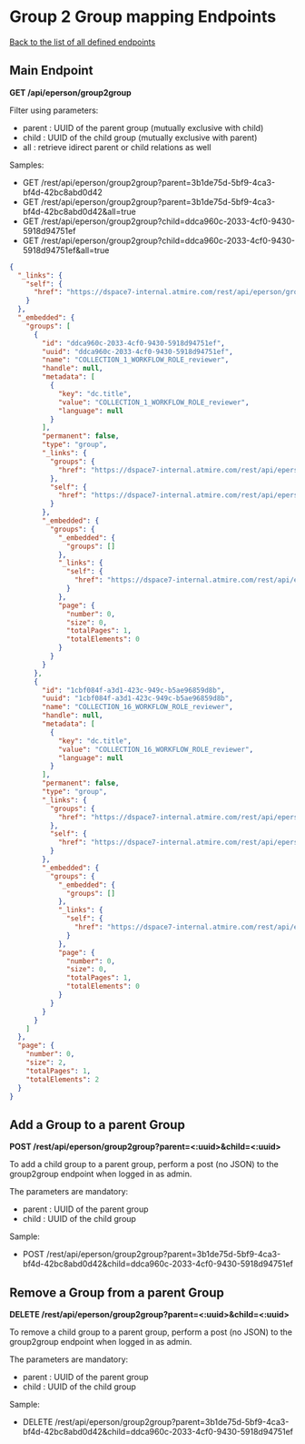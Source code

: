 # Group 2 Group mapping Endpoints
[Back to the list of all defined endpoints](endpoints.md)

## Main Endpoint
**GET /api/eperson/group2group**

Filter using parameters:
* parent : UUID of the parent group (mutually exclusive with child)
* child : UUID of the child group (mutually exclusive with parent)
* all : retrieve idirect parent or child relations as well

Samples:
* GET /rest/api/eperson/group2group?parent=3b1de75d-5bf9-4ca3-bf4d-42bc8abd0d42
* GET /rest/api/eperson/group2group?parent=3b1de75d-5bf9-4ca3-bf4d-42bc8abd0d42&all=true
* GET /rest/api/eperson/group2group?child=ddca960c-2033-4cf0-9430-5918d94751ef
* GET /rest/api/eperson/group2group?child=ddca960c-2033-4cf0-9430-5918d94751ef&all=true

```json
{
  "_links": {
    "self": {
      "href": "https://dspace7-internal.atmire.com/rest/api/eperson/group2group?parent=3b1de75d-5bf9-4ca3-bf4d-42bc8abd0d42/groups"
    }
  },
  "_embedded": {
    "groups": [
      {
        "id": "ddca960c-2033-4cf0-9430-5918d94751ef",
        "uuid": "ddca960c-2033-4cf0-9430-5918d94751ef",
        "name": "COLLECTION_1_WORKFLOW_ROLE_reviewer",
        "handle": null,
        "metadata": [
          {
            "key": "dc.title",
            "value": "COLLECTION_1_WORKFLOW_ROLE_reviewer",
            "language": null
          }
        ],
        "permanent": false,
        "type": "group",
        "_links": {
          "groups": {
            "href": "https://dspace7-internal.atmire.com/rest/api/eperson/groups/ddca960c-2033-4cf0-9430-5918d94751ef/groups"
          },
          "self": {
            "href": "https://dspace7-internal.atmire.com/rest/api/eperson/groups/ddca960c-2033-4cf0-9430-5918d94751ef"
          }
        },
        "_embedded": {
          "groups": {
            "_embedded": {
              "groups": []
            },
            "_links": {
              "self": {
                "href": "https://dspace7-internal.atmire.com/rest/api/eperson/groups/ddca960c-2033-4cf0-9430-5918d94751ef/groups"
              }
            },
            "page": {
              "number": 0,
              "size": 0,
              "totalPages": 1,
              "totalElements": 0
            }
          }
        }
      },
      {
        "id": "1cbf084f-a3d1-423c-949c-b5ae96859d8b",
        "uuid": "1cbf084f-a3d1-423c-949c-b5ae96859d8b",
        "name": "COLLECTION_16_WORKFLOW_ROLE_reviewer",
        "handle": null,
        "metadata": [
          {
            "key": "dc.title",
            "value": "COLLECTION_16_WORKFLOW_ROLE_reviewer",
            "language": null
          }
        ],
        "permanent": false,
        "type": "group",
        "_links": {
          "groups": {
            "href": "https://dspace7-internal.atmire.com/rest/api/eperson/groups/1cbf084f-a3d1-423c-949c-b5ae96859d8b/groups"
          },
          "self": {
            "href": "https://dspace7-internal.atmire.com/rest/api/eperson/groups/1cbf084f-a3d1-423c-949c-b5ae96859d8b"
          }
        },
        "_embedded": {
          "groups": {
            "_embedded": {
              "groups": []
            },
            "_links": {
              "self": {
                "href": "https://dspace7-internal.atmire.com/rest/api/eperson/groups/1cbf084f-a3d1-423c-949c-b5ae96859d8b/groups"
              }
            },
            "page": {
              "number": 0,
              "size": 0,
              "totalPages": 1,
              "totalElements": 0
            }
          }
        }
      }
    ]
  },
  "page": {
    "number": 0,
    "size": 2,
    "totalPages": 1,
    "totalElements": 2
  }
}
```

## Add a Group to a parent Group

**POST /rest/api/eperson/group2group?parent=<:uuid>&child=<:uuid>**

To add a child group to a parent group, perform a post (no JSON) to the group2group endpoint when logged in as admin.

The parameters are mandatory:
* parent : UUID of the parent group
* child : UUID of the child group

Sample:
* POST /rest/api/eperson/group2group?parent=3b1de75d-5bf9-4ca3-bf4d-42bc8abd0d42&child=ddca960c-2033-4cf0-9430-5918d94751ef

## Remove a Group from a parent Group

**DELETE /rest/api/eperson/group2group?parent=<:uuid>&child=<:uuid>**

To remove a child group to a parent group, perform a post (no JSON) to the group2group endpoint when logged in as admin.

The parameters are mandatory:
* parent : UUID of the parent group
* child : UUID of the child group

Sample:
* DELETE /rest/api/eperson/group2group?parent=3b1de75d-5bf9-4ca3-bf4d-42bc8abd0d42&child=ddca960c-2033-4cf0-9430-5918d94751ef
